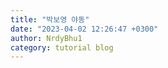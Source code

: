 ```yaml
---
title: "박보영 야동"
date: "2023-04-02 12:26:47 +0300"
author: NrdyBhu1
category: tutorial blog
---
```

